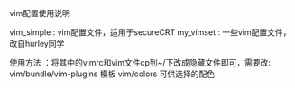vim配置使用说明

vim_simple : vim配置文件，适用于secureCRT
my_vimset : 一些vim配置文件，改自hurley同学

使用方法 ：将其中的vimrc和vim文件cp到~/下改成隐藏文件即可，需要改:
           vim/bundle/vim-plugins 模板
           vim/colors 可供选择的配色
